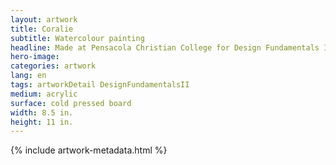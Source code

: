 ```yaml
---
layout: artwork
title: Coralie
subtitle: Watercolour painting
headline: Made at Pensacola Christian College for Design Fundamentals II
hero-image: 
categories: artwork
lang: en
tags: artworkDetail DesignFundamentalsII
medium: acrylic
surface: cold pressed board
width: 8.5 in.
height: 11 in.
---
```

{% include artwork-metadata.html %}

